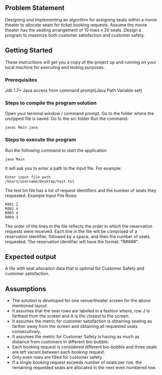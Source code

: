 ## Problem Statement
Designing and Implementing an algorithm for assigning seats within a movie theater to allocate seats for ticket booking requests.
Assume the movie theater has the seating arrangement of 10 rows x 20 seats.
Design a program to maximize both customer satisfaction and customer safety.

## Getting Started
These instructions will get you a copy of the project up and running on your local machine for executing and testing purposes. 

### Prerequisites
Jdk 1.7+
Java access from command prompt(Java Path Variable set)

### Steps to compile the program solution
Open your terminal window / command prompt.
Go to the folder where the unzipped file is saved.
Go to the src folder 
Run the command:
  ```
  javac Main.java
   ```
### Steps to execute the program
Run the following command to start the application
  ```
  java Main
  ```
It will ask you to enter a path to the input file. For example:
  ```
Enter input file path
/Users/username/Desktop/test.txt
  ```
The test.txt file has a list of request identifiers and the number of seats they requested. Example Input File Rows:
 ```
R001 2
R002 4
R003 4
R004 3
  ```
The order of the lines in the file reflects the order in which the reservation requests were received. Each line in
the file will be comprised of a reservation identifier, followed by a space, and then the number of seats requested. The reservation
identifier will have the format: "R####".

## Expected output
A file with seat allocation data that is optimal for Customer Safety and customer satisfaction.

## Assumptions
* The solution is developed for one venue/theater screen for the above mentioned layout.
* It assumes that the seat rows are labeled in a fashion where, row J is farthest from the screen and A is the closest to the screen.
* It assumes the metric for customer satisfaction is obtaining seating as farther away from the screen and obtaining all requested seats consecutively.
* It assumes the metric for Customer Safety is having as much as distance from customers in different bio-bubble.
* Each booking request is considered different bio-bubble and three seats are left vacant between each booking request.
* Only even rows are filled for customer safety.
* If a single booking request exceeds number of seats per row, the remaining requested seats are allocated in the next even numbered row.